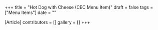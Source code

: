 +++
title = "Hot Dog with Cheese (CEC Menu Item)"
draft = false
tags = ["Menu Items"]
date = ""

[Article]
contributors = []
gallery = []
+++